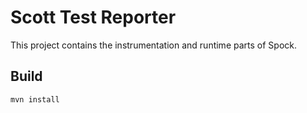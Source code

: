Scott Test Reporter
===================

This project contains the instrumentation and runtime parts of Spock.


Build
-----
``` mvn install ```

